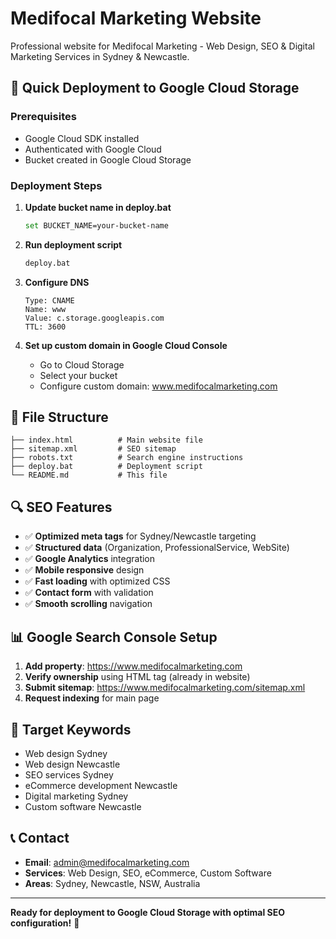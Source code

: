 # Medifocal Marketing Website

Professional website for Medifocal Marketing - Web Design, SEO & Digital Marketing Services in Sydney & Newcastle.

## 🚀 Quick Deployment to Google Cloud Storage

### Prerequisites
- Google Cloud SDK installed
- Authenticated with Google Cloud
- Bucket created in Google Cloud Storage

### Deployment Steps

1. **Update bucket name in deploy.bat**
   ```bash
   set BUCKET_NAME=your-bucket-name
   ```

2. **Run deployment script**
   ```bash
   deploy.bat
   ```

3. **Configure DNS**
   ```
   Type: CNAME
   Name: www
   Value: c.storage.googleapis.com
   TTL: 3600
   ```

4. **Set up custom domain in Google Cloud Console**
   - Go to Cloud Storage
   - Select your bucket
   - Configure custom domain: www.medifocalmarketing.com

## 📁 File Structure

```
├── index.html          # Main website file
├── sitemap.xml         # SEO sitemap
├── robots.txt          # Search engine instructions
├── deploy.bat          # Deployment script
└── README.md           # This file
```

## 🔍 SEO Features

- ✅ **Optimized meta tags** for Sydney/Newcastle targeting
- ✅ **Structured data** (Organization, ProfessionalService, WebSite)
- ✅ **Google Analytics** integration
- ✅ **Mobile responsive** design
- ✅ **Fast loading** with optimized CSS
- ✅ **Contact form** with validation
- ✅ **Smooth scrolling** navigation

## 📊 Google Search Console Setup

1. **Add property**: https://www.medifocalmarketing.com
2. **Verify ownership** using HTML tag (already in website)
3. **Submit sitemap**: https://www.medifocalmarketing.com/sitemap.xml
4. **Request indexing** for main page

## 🎯 Target Keywords

- Web design Sydney
- Web design Newcastle
- SEO services Sydney
- eCommerce development Newcastle
- Digital marketing Sydney
- Custom software Newcastle

## 📞 Contact

- **Email**: admin@medifocalmarketing.com
- **Services**: Web Design, SEO, eCommerce, Custom Software
- **Areas**: Sydney, Newcastle, NSW, Australia

---

**Ready for deployment to Google Cloud Storage with optimal SEO configuration!** 🚀
